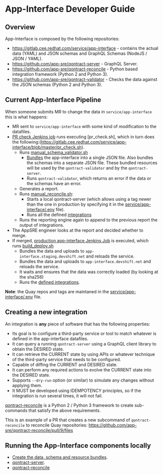 # App-Interface Developer Guide

## Overview

App-Interface is composed by the following repositories:

- https://gitlab.cee.redhat.com/service/app-interface - contains the actual data (YAML) and JSON schemas and GraphQL Schemas (NodeJS / JSON / YAML).
- https://github.com/app-sre/qontract-server - GraphQL Server.
- https://github.com/app-sre/qontract-reconcile - Python based integration framework (Python 2 and Python 3).
- https://github.com/app-sre/qontract-validator - Checks the data against the JSON schemas (Python 2 and Python 3).

## Current App-Interface Pipeline

When someone submits MR to change the data in `service/app-interface` this is what happens:

- MR sent to `service/app-interface` with some kind of modification to the datafiles.
- [PR check Jenkins job](https://ci-int-jenkins.rhev-ci-vms.eng.rdu2.redhat.com/view/app-interface/job/service-app-interface-gl-pr-check/) runs executing [pr_check.sh], which in turn does the following:(https://gitlab.cee.redhat.com/service/app-interface/blob/master/pr_check.sh).
  - Runs [manual_schema_validator.sh](https://gitlab.cee.redhat.com/service/app-interface/blob/master/manual_schema_validator.sh)
    - [Bundles](https://github.com/app-sre/qontract-validator/blob/master/validator/bundler.py) the app-interface into a single JSON file. Also bundles the schemas into a separate JSON file. These bundled resources will be used by the `qontract-validator` and by the `qontract-server`.
    - Runs `qontract-validator`, which returns an error if the data or the schemas have an error.
  - Generates a report.
  - Runs [manual_reconcile.sh](https://gitlab.cee.redhat.com/service/app-interface/blob/master/manual_reconcile.sh):
    - Starts a local qontract-server (which allows using a tag newer than the one in production by specifying it in the [service/app-interface/.env](https://gitlab.cee.redhat.com/service/app-interface/blob/master/.env) file).
    - Runs all the defined [integrations](https://gitlab.cee.redhat.com/service/app-interface/blob/7f8a15444fab01fbd3467e32e8d4ff00a4d61032/manual_reconcile.sh#L109-112)
  - Runs the reporting engine again to append to the previous report the output of integrations.
- The AppSRE engineer looks at the report and decided whether to merge.
- If merged, [production app-interface Jenkins Job](https://ci-int-jenkins.rhev-ci-vms.eng.rdu2.redhat.com/view/app-interface/job/service-app-interface-gl-pr-check/view/app-interface/job/service-app-interface-gl-build-master/) is executed, which runs [build_deploy.sh](https://gitlab.cee.redhat.com/service/app-interface/blob/master/build_deploy.sh)
  - Bundles the data and uploads to `app-interface.staging.devshift.net` and reloads the service.
  - Bundles the data and uploads to `app-interface.devshift.net` and reloads the service.
  - It waits and ensures that the data was correctly loaded (by looking at the sha256)
  - Runs the [defined integrations](https://gitlab.cee.redhat.com/service/app-interface/blob/7f8a15444fab01fbd3467e32e8d4ff00a4d61032/build_deploy.sh#L105-108).

**Note**: the Quay repos and tags are maintaned in the [service/app-interface/.env](https://gitlab.cee.redhat.com/service/app-interface/blob/master/.env) file.

## Creating a new integration

An integration is **any** piece of software that has the following properties:

- Its goal is to configure a third-party service or tool to match whatever is defined in the app-interface datafiles.
- It can query a running `qontract-server` using a GraphQL client library to obtain the DESIRED state.
- It can retrieve the CURRENT state by using APIs or whatever technique of the third-party service that needs to be configured.
- Capable of diffing the CURRENT and DESIRED state.
- It can perform any required actions to evolve the CURRENT state into the DESIRED state.
- Supports `--dry-run` option (or similar) to simulate any changes without applying them.
- It MUST be developed using IDEMPOTENCY principles, so if the integration is run several times, it will not fail.

[qontract-reconcile](https://github.com/app-sre/qontract-reconcile) is a Python 2 / Python 3 framework to create sub-commands that satisfy the above requirements.

This is an example of a PR that creates a new subcommand of `qontract-reconcile` to reconcile Quay repositories: https://github.com/app-sre/qontract-reconcile/pull/9/files

## Running the App-Interface components locally

- [Create the data, schema and resource bundles](https://github.com/app-sre/qontract-server#creating-the-schema-data-and-resources-bundle).
- [qontract-server](https://github.com/app-sre/qontract-server#development-environment).
- [qontract-reconcile](https://github.com/app-sre/qontract-reconcile/tree/master#installation)
